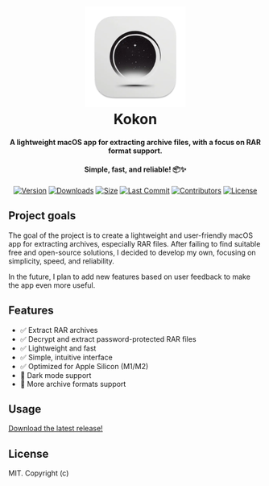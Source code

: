 <h1 align="center">
  <br>
    <img src="https://raw.githubusercontent.com/anton-chernianu/kokon/refs/heads/main/assets/512.png" alt="WebTorrent" width="200">
  <br>
  Kokon
</h1>
<h4 align="center">A lightweight macOS app for extracting archive files, with a focus on RAR format support. </h4>
<h4 align="center">Simple, fast, and reliable! 📦✨</h4>

<div align="center">

[![Version](https://img.shields.io/github/v/release/anton-chernianu/kokon)](https://github.com/USERNAME/REPO/releases)
[![Downloads](https://img.shields.io/github/downloads/anton-chernianu/kokon/total)](https://github.com/USERNAME/REPO/releases)
[![Size](https://img.shields.io/github/repo-size/anton-chernianu/kokon)](https://github.com/USERNAME/REPO)
[![Last Commit](https://img.shields.io/github/last-commit/anton-chernianu/kokon)](https://github.com/USERNAME/REPO/commits)
[![Contributors](https://img.shields.io/github/contributors/anton-chernianu/kokon)](https://github.com/USERNAME/REPO/graphs/contributors)
[![License](https://img.shields.io/github/license/anton-chernianu/kokon)](https://github.com/USERNAME/REPO/blob/main/LICENSE)

</div>

## Project goals

The goal of the project is to create a lightweight and user-friendly macOS app for extracting archives, especially RAR files. After failing to find suitable free and open-source solutions, I decided to develop my own, focusing on simplicity, speed, and reliability.

In the future, I plan to add new features based on user feedback to make the app even more useful.

## Features

- ✅ Extract RAR archives
- ✅ Decrypt and extract password-protected RAR files
- ✅ Lightweight and fast
- ✅ Simple, intuitive interface
- ✅ Optimized for Apple Silicon (M1/M2)
- 🔄 Dark mode support
- 🔄 More archive formats support

## Usage

[Download the latest release!](https://github.com/anton-chernianu/kokon/releases)

## License

MIT. Copyright (c)
